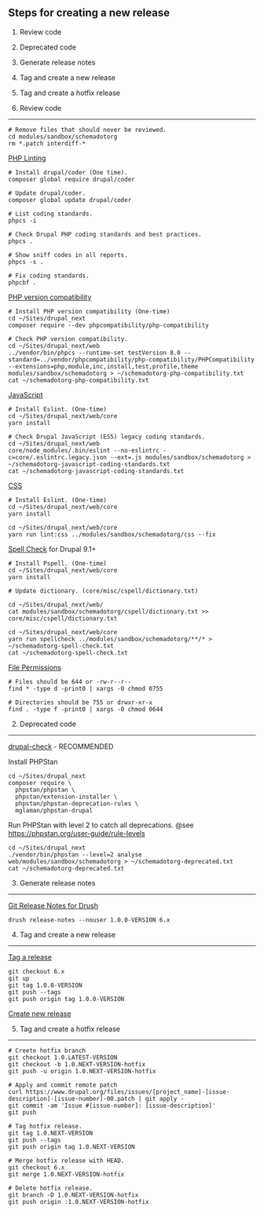 Steps for creating a new release
--------------------------------

  1. Review code
  2. Deprecated code
  3. Generate release notes
  4. Tag and create a new release
  5. Tag and create a hotfix release


1. Review code
--------------

    # Remove files that should never be reviewed.
    cd modules/sandbox/schemadotorg
    rm *.patch interdiff-*

[PHP Linting](https://www.drupal.org/node/1587138)

    # Install drupal/coder (One time).
    composer global require drupal/coder

    # Update drupal/coder.
    composer global update drupal/coder

    # List coding standards.
    phpcs -i

    # Check Drupal PHP coding standards and best practices.
    phpcs .

    # Show sniff codes in all reports.
    phpcs -s .

    # Fix coding standards.
    phpcbf .

[PHP version compatibility](https://www.drupal.org/node/2924272)

    # Install PHP version compatibility (One-time)
    cd ~/Sites/drupal_next
    composer require --dev phpcompatibility/php-compatibility

    # Check PHP version compatibility.
    cd ~/Sites/drupal_next/web
    ../vendor/bin/phpcs --runtime-set testVersion 8.0 --standard=../vendor/phpcompatibility/php-compatibility/PHPCompatibility --extensions=php,module,inc,install,test,profile,theme modules/sandbox/schemadotorg > ~/schemadotorg-php-compatibility.txt
    cat ~/schemadotorg-php-compatibility.txt

[JavaScript](https://www.drupal.org/node/2873849)

    # Install Eslint. (One-time)
    cd ~/Sites/drupal_next/web/core
    yarn install

    # Check Drupal JavaScript (ES5) legacy coding standards.
    cd ~/Sites/drupal_next/web
    core/node_modules/.bin/eslint --no-eslintrc -c=core/.eslintrc.legacy.json --ext=.js modules/sandbox/schemadotorg > ~/schemadotorg-javascript-coding-standards.txt
    cat ~/schemadotorg-javascript-coding-standards.txt

[CSS](https://www.drupal.org/node/3041002)

    # Install Eslint. (One-time)
    cd ~/Sites/drupal_next/web/core
    yarn install

    cd ~/Sites/drupal_next/web/core
    yarn run lint:css ../modules/sandbox/schemadotorg/css --fix

[Spell Check](https://www.drupal.org/node/3122084) for Drupal 9.1+

    # Install Pspell. (One-time)
    cd ~/Sites/drupal_next/web/core
    yarn install

    # Update dictionary. (core/misc/cspell/dictionary.txt)

    cd ~/Sites/drupal_next/web/
    cat modules/sandbox/schemadotorg/cspell/dictionary.txt >> core/misc/cspell/dictionary.txt

    cd ~/Sites/drupal_next/web/core
    yarn run spellcheck ../modules/sandbox/schemadotorg/**/* > ~/schemadotorg-spell-check.txt
    cat ~/schemadotorg-spell-check.txt


[File Permissions](https://www.drupal.org/comment/reply/2690335#comment-form)

    # Files should be 644 or -rw-r--r--
    find * -type d -print0 | xargs -0 chmod 0755

    # Directories should be 755 or drwxr-xr-x
    find . -type f -print0 | xargs -0 chmod 0644


2. Deprecated code
------------------

[drupal-check](https://mglaman.dev/blog/tighten-your-drupal-code-using-phpstan) - RECOMMENDED

Install PHPStan

    cd ~/Sites/drupal_next
    composer require \
      phpstan/phpstan \
      phpstan/extension-installer \
      phpstan/phpstan-deprecation-rules \
      mglaman/phpstan-drupal

Run PHPStan with level 2 to catch all deprecations.
@see <https://phpstan.org/user-guide/rule-levels>

    cd ~/Sites/drupal_next
    ./vendor/bin/phpstan --level=2 analyse web/modules/sandbox/schemadotorg > ~/schemadotorg-deprecated.txt
    cat ~/schemadotorg-deprecated.txt

3. Generate release notes
-------------------------

[Git Release Notes for Drush](https://www.drupal.org/project/grn)

    drush release-notes --nouser 1.0.0-VERSION 6.x


4. Tag and create a new release
-------------------------------

[Tag a release](https://www.drupal.org/node/1066342)

    git checkout 6.x
    git up
    git tag 1.0.0-VERSION
    git push --tags
    git push origin tag 1.0.0-VERSION

[Create new release](https://www.drupal.org/node/add/project-release/2640714)


5. Tag and create a hotfix release
----------------------------------

    # Creete hotfix branch
    git checkout 1.0.LATEST-VERSION
    git checkout -b 1.0.NEXT-VERSION-hotfix
    git push -u origin 1.0.NEXT-VERSION-hotfix

    # Apply and commit remote patch
    curl https://www.drupal.org/files/issues/[project_name]-[issue-description]-[issue-number]-00.patch | git apply -
    git commit -am 'Issue #[issue-number]: [issue-description]'
    git push

    # Tag hotfix release.
    git tag 1.0.NEXT-VERSION
    git push --tags
    git push origin tag 1.0.NEXT-VERSION

    # Merge hotfix release with HEAD.
    git checkout 6.x
    git merge 1.0.NEXT-VERSION-hotfix

    # Delete hotfix release.
    git branch -D 1.0.NEXT-VERSION-hotfix
    git push origin :1.0.NEXT-VERSION-hotfix
